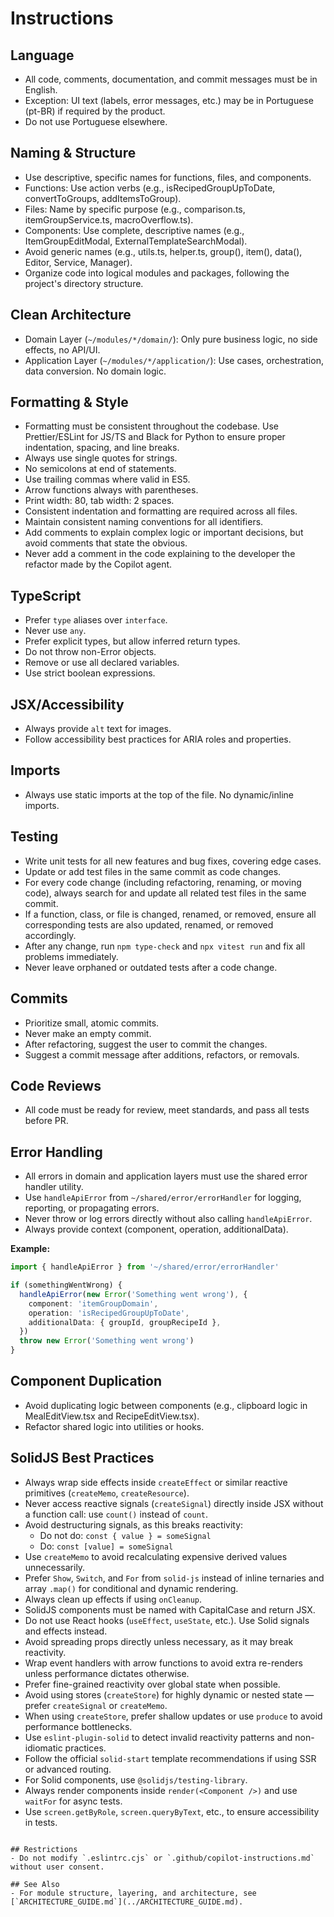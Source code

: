 # Instructions

## Language
- All code, comments, documentation, and commit messages must be in English.
- Exception: UI text (labels, error messages, etc.) may be in Portuguese (pt-BR) if required by the product.
- Do not use Portuguese elsewhere.

## Naming & Structure
- Use descriptive, specific names for functions, files, and components.
- Functions: Use action verbs (e.g., isRecipedGroupUpToDate, convertToGroups, addItemsToGroup).
- Files: Name by specific purpose (e.g., comparison.ts, itemGroupService.ts, macroOverflow.ts).
- Components: Use complete, descriptive names (e.g., ItemGroupEditModal, ExternalTemplateSearchModal).
- Avoid generic names (e.g., utils.ts, helper.ts, group(), item(), data(), Editor, Service, Manager).
- Organize code into logical modules and packages, following the project's directory structure.

## Clean Architecture
- Domain Layer (`~/modules/*/domain/`): Only pure business logic, no side effects, no API/UI.
- Application Layer (`~/modules/*/application/`): Use cases, orchestration, data conversion. No domain logic.

## Formatting & Style
- Formatting must be consistent throughout the codebase. Use Prettier/ESLint for JS/TS and Black for Python to ensure proper indentation, spacing, and line breaks.
- Always use single quotes for strings.
- No semicolons at end of statements.
- Use trailing commas where valid in ES5.
- Arrow functions always with parentheses.
- Print width: 80, tab width: 2 spaces.
- Consistent indentation and formatting are required across all files.
- Maintain consistent naming conventions for all identifiers.
- Add comments to explain complex logic or important decisions, but avoid comments that state the obvious.
- Never add a comment in the code explaining to the developer the refactor made by the Copilot agent.

## TypeScript
- Prefer `type` aliases over `interface`.
- Never use `any`.
- Prefer explicit types, but allow inferred return types.
- Do not throw non-Error objects.
- Remove or use all declared variables.
- Use strict boolean expressions.

## JSX/Accessibility
- Always provide `alt` text for images.
- Follow accessibility best practices for ARIA roles and properties.

## Imports
- Always use static imports at the top of the file. No dynamic/inline imports.

## Testing
- Write unit tests for all new features and bug fixes, covering edge cases.
- Update or add test files in the same commit as code changes.
- For every code change (including refactoring, renaming, or moving code), always search for and update all related test files in the same commit.
- If a function, class, or file is changed, renamed, or removed, ensure all corresponding tests are also updated, renamed, or removed accordingly.
- After any change, run `npm type-check` and `npx vitest run` and fix all problems immediately.
- Never leave orphaned or outdated tests after a code change.

## Commits
- Prioritize small, atomic commits.
- Never make an empty commit.
- After refactoring, suggest the user to commit the changes.
- Suggest a commit message after additions, refactors, or removals.

## Code Reviews
- All code must be ready for review, meet standards, and pass all tests before PR.

## Error Handling
- All errors in domain and application layers must use the shared error handler utility.
- Use `handleApiError` from `~/shared/error/errorHandler` for logging, reporting, or propagating errors.
- Never throw or log errors directly without also calling `handleApiError`.
- Always provide context (component, operation, additionalData).

**Example:**
```typescript
import { handleApiError } from '~/shared/error/errorHandler'

if (somethingWentWrong) {
  handleApiError(new Error('Something went wrong'), {
    component: 'itemGroupDomain',
    operation: 'isRecipedGroupUpToDate',
    additionalData: { groupId, groupRecipeId },
  })
  throw new Error('Something went wrong')
}
```

## Component Duplication
- Avoid duplicating logic between components (e.g., clipboard logic in MealEditView.tsx and RecipeEditView.tsx).
- Refactor shared logic into utilities or hooks.

## SolidJS Best Practices
- Always wrap side effects inside `createEffect` or similar reactive primitives (`createMemo`, `createResource`).
- Never access reactive signals (`createSignal`) directly inside JSX without a function call: use `count()` instead of `count`.
- Avoid destructuring signals, as this breaks reactivity:
  - Do not do: `const { value } = someSignal`
  - Do: `const [value] = someSignal`
- Use `createMemo` to avoid recalculating expensive derived values unnecessarily.
- Prefer `Show`, `Switch`, and `For` from `solid-js` instead of inline ternaries and array `.map()` for conditional and dynamic rendering.
- Always clean up effects if using `onCleanup`.
- SolidJS components must be named with CapitalCase and return JSX.
- Do not use React hooks (`useEffect`, `useState`, etc.). Use Solid signals and effects instead.
- Avoid spreading props directly unless necessary, as it may break reactivity.
- Wrap event handlers with arrow functions to avoid extra re-renders unless performance dictates otherwise.
- Prefer fine-grained reactivity over global state when possible.
- Avoid using stores (`createStore`) for highly dynamic or nested state — prefer `createSignal` or `createMemo`.
- When using `createStore`, prefer shallow updates or use `produce` to avoid performance bottlenecks.
- Use `eslint-plugin-solid` to detect invalid reactivity patterns and non-idiomatic practices.
- Follow the official `solid-start` template recommendations if using SSR or advanced routing.
- For Solid components, use `@solidjs/testing-library`.
- Always render components inside `render(<Component />)` and use `waitFor` for async tests.
- Use `screen.getByRole`, `screen.queryByText`, etc., to ensure accessibility in tests.
````

## Restrictions
- Do not modify `.eslintrc.cjs` or `.github/copilot-instructions.md` without user consent.

## See Also
- For module structure, layering, and architecture, see [`ARCHITECTURE_GUIDE.md`](../ARCHITECTURE_GUIDE.md).